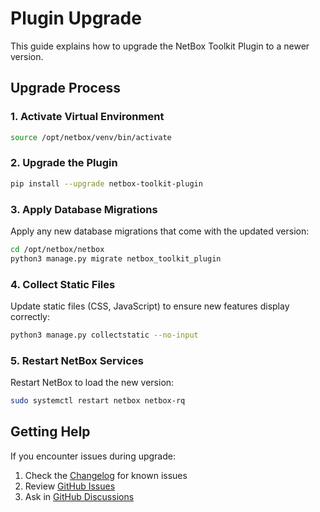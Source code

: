 # Plugin Upgrade

This guide explains how to upgrade the NetBox Toolkit Plugin to a newer version.

## Upgrade Process

### 1. **Activate Virtual Environment**

```bash
source /opt/netbox/venv/bin/activate
```

### 2. **Upgrade the Plugin**

```bash
pip install --upgrade netbox-toolkit-plugin
```

### 3. **Apply Database Migrations**

Apply any new database migrations that come with the updated version:

```bash
cd /opt/netbox/netbox
python3 manage.py migrate netbox_toolkit_plugin
```

### 4. **Collect Static Files**

Update static files (CSS, JavaScript) to ensure new features display correctly:

```bash
python3 manage.py collectstatic --no-input
```

### 5. **Restart NetBox Services**

Restart NetBox to load the new version:

```bash
sudo systemctl restart netbox netbox-rq
```



## Getting Help

If you encounter issues during upgrade:

1. Check the [Changelog](../changelog.md) for known issues
2. Review [GitHub Issues](https://github.com/bonzo81/netbox-toolkit-plugin/issues)
3. Ask in [GitHub Discussions](https://github.com/bonzo81/netbox-toolkit-plugin/discussions)

